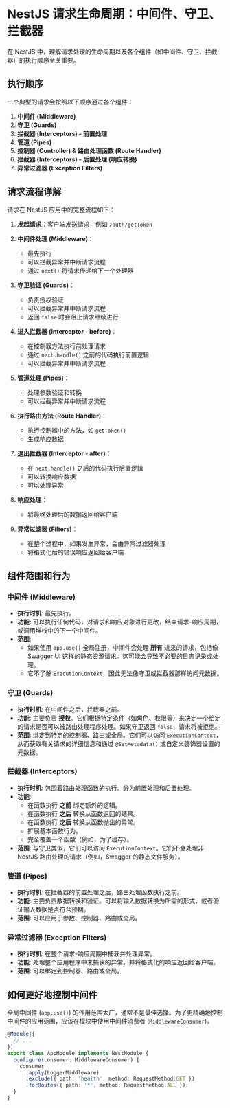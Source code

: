 # NestJS 请求生命周期：中间件、守卫、拦截器

在 NestJS 中，理解请求处理的生命周期以及各个组件（如中间件、守卫、拦截器）的执行顺序至关重要。

## 执行顺序

一个典型的请求会按照以下顺序通过各个组件：

1.  **中间件 (Middleware)**
2.  **守卫 (Guards)**
3.  **拦截器 (Interceptors) - 前置处理**
4.  **管道 (Pipes)**
5.  **控制器 (Controller) & 路由处理函数 (Route Handler)**
6.  **拦截器 (Interceptors) - 后置处理 (响应转换)**
7.  **异常过滤器 (Exception Filters)**

## 请求流程详解

请求在 NestJS 应用中的完整流程如下：

1. **发起请求**：客户端发送请求，例如 `/auth/getToken`

2. **中间件处理 (Middleware)**：

   - 最先执行
   - 可以拦截异常并中断请求流程
   - 通过 `next()` 将请求传递给下一个处理器

3. **守卫验证 (Guards)**：

   - 负责授权验证
   - 可以拦截异常并中断请求流程
   - 返回 `false` 时会阻止请求继续进行

4. **进入拦截器 (Interceptor - before)**：

   - 在控制器方法执行前处理请求
   - 通过 `next.handle()` 之前的代码执行前置逻辑
   - 可以拦截异常并中断请求流程

5. **管道处理 (Pipes)**：

   - 处理参数验证和转换
   - 可以拦截异常并中断请求流程

6. **执行路由方法 (Route Handler)**：

   - 执行控制器中的方法，如 `getToken()`
   - 生成响应数据

7. **退出拦截器 (Interceptor - after)**：

   - 在 `next.handle()` 之后的代码执行后置逻辑
   - 可以转换响应数据
   - 可以处理异常

8. **响应处理**：

   - 将最终处理后的数据返回给客户端

9. **异常过滤器 (Filters)**：
   - 在整个过程中，如果发生异常，会由异常过滤器处理
   - 将格式化后的错误响应返回给客户端

## 组件范围和行为

### 中间件 (Middleware)

- **执行时机**: 最先执行。
- **功能**: 可以执行任何代码，对请求和响应对象进行更改，结束请求-响应周期，或调用堆栈中的下一个中间件。
- **范围**:
  - 如果使用 `app.use()` 全局注册，中间件会处理 **所有** 进来的请求，包括像 Swagger UI 这样的静态资源请求。这可能会导致不必要的日志记录或处理。
  - 它不了解 `ExecutionContext`，因此无法像守卫或拦截器那样访问元数据。

### 守卫 (Guards)

- **执行时机**: 在中间件之后，拦截器之前。
- **功能**: 主要负责 **授权**。它们根据特定条件（如角色、权限等）来决定一个给定的请求是否可以被路由处理程序处理。如果守卫返回 `false`，请求将被拒绝。
- **范围**: 绑定到特定的控制器、路由或全局。它们可以访问 `ExecutionContext`，从而获取有关请求的详细信息和通过 `@SetMetadata()` 或自定义装饰器设置的元数据。

### 拦截器 (Interceptors)

- **执行时机**: 包围着路由处理函数的执行。分为前置处理和后置处理。
- **功能**:
  - 在函数执行 **之前** 绑定额外的逻辑。
  - 在函数执行 **之后** 转换从函数返回的结果。
  - 在函数执行 **之后** 转换从函数抛出的异常。
  - 扩展基本函数行为。
  - 完全覆盖一个函数（例如，为了缓存）。
- **范围**: 与守卫类似，它们可以访问 `ExecutionContext`。它们不会处理非 NestJS 路由处理的请求（例如，Swagger 的静态文件服务）。

### 管道 (Pipes)

- **执行时机**: 在拦截器的前置处理之后，路由处理函数执行之前。
- **功能**: 主要负责数据转换和验证。可以将输入数据转换为所需的形式，或者验证输入数据是否符合预期。
- **范围**: 可以应用于参数、控制器、路由或全局。

### 异常过滤器 (Exception Filters)

- **执行时机**: 在整个请求-响应周期中捕获并处理异常。
- **功能**: 处理整个应用程序中未捕获的异常，并将格式化的响应返回给客户端。
- **范围**: 可以绑定到控制器、路由或全局。

## 如何更好地控制中间件

全局中间件 (`app.use()`) 的作用范围太广，通常不是最佳选择。为了更精确地控制中间件的应用范围，应该在模块中使用中间件消费者 (`MiddlewareConsumer`)。

```typescript
@Module({
  // ...
})
export class AppModule implements NestModule {
  configure(consumer: MiddlewareConsumer) {
    consumer
      .apply(LoggerMiddleware)
      .exclude({ path: 'health', method: RequestMethod.GET })
      .forRoutes({ path: '*', method: RequestMethod.ALL });
  }
}
```
